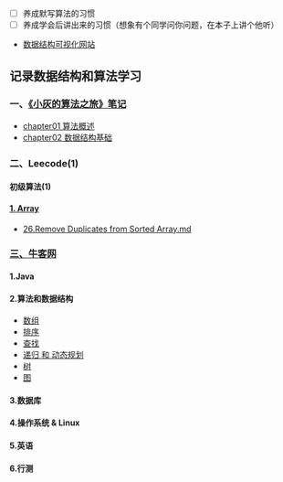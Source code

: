 - [ ] 养成默写算法的习惯
- [ ] 养成学会后讲出来的习惯（想象有个同学问你问题，在本子上讲个他听）
- [数据结构可视化网站](https://visualgo.net/zh/)

## 记录数据结构和算法学习


### 一、[《小灰的算法之旅》笔记](XiaoHuiAlgorithmicJourney)
* [chapter01 算法概述](XiaoHuiAlgorithmicJourney/chapter01算法概述.md)
* [chapter02 数据结构基础](XiaoHuiAlgorithmicJourney/chapter02数据结构基础.md)




### 二、Leecode(1)




#### 初级算法(1)


#### [1. Array](https://leetcode-cn.com/leetbook/detail/top-interview-questions-easy/)

* [26.Remove Duplicates from Sorted Array.md](Code/Array/26.+Remove+Duplicates+from%20Sorted%20Array.md)


### [三、牛客网](https://www.nowcoder.com/exam/intelligent)

#### 1.Java

#### 2.算法和数据结构
- [数组](Code/Array/Array.md)
- [排序](Code/Sort/Sort.md)
- [查找](Code/Search/Search.md)
- [递归 和 动态规划](Code/Recursion%20&%20Dynamic%20Programming)
- [树](Code/Tree/Tree.md)
- [图](Code/Graph/README.md)

#### 3.数据库

#### 4.操作系统 & Linux

#### 5.英语

#### 6.行测
